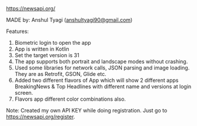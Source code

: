 https://newsapi.org/

MADE by: Anshul Tyagi (anshultyagi90@gmail.com)


Features:

1. Biometric login to open the app
2. App is written in Kotlin
3. Set the target version is 31
4. The app supports both portrait and landscape modes without crashing.
5. Used some libraries for network calls, JSON parsing and image loading. They are as Retrofit, GSON, Glide etc.
6. Added two different flavors of App which will show 2 different apps BreakingNews & Top Headlines with different name and versions at login screen.
7. Flavors app different color combinations also.



Note: Created my own API KEY while doing registration. Just go to https://newsapi.org/register.
